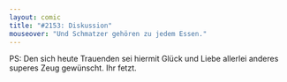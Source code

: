 ```yaml
---
layout: comic
title: "#2153: Diskussion"
mouseover: "Und Schmatzer gehören zu jedem Essen."
---
```


PS: 
Den sich heute Trauenden sei hiermit Glück und Liebe allerlei anderes superes Zeug gewünscht.
Ihr fetzt.
